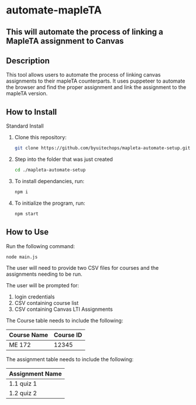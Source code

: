 # automate-mapleTA
## This will automate the process of linking a MapleTA assignment to Canvas 
## Description 
This tool allows users to automate the process of linking canvas assignments to 
their mapleTA counterparts. It uses puppeteer to automate the browser and find
the proper assignment and link the assignment to the mapleTA version.

## How to Install

Standard Install

1. Clone this repository:
    ```bash
    git clone https://github.com/byuitechops/mapleta-automate-setup.git
    ```
1. Step into the folder that was just created 
    ```bash
    cd ./mapleta-automate-setup
    ```
1. To install dependancies, run:
    ```bash
    npm i
    ```

1. To initialize the program, run:
    ```bash
    npm start
    ```
<!--- TODO: Add Additional Installation/Set Up Instructions, then delete this comment  --->

## How to Use
Run the following command:
```bash
node main.js
```

The user will need to provide two CSV files for courses and the assignments needing to be run.

The user will be prompted for:
 
1. login credentials
2. CSV containing course list
3. CSV containing Canvas LTI Assignments
 
The Course table needs to include the following:

| **Course Name** | **Course ID** |
| ----------- | --------- |
| ME 172      | 12345     |

The assignment table needs to include the following:

| **Assignment Name** |
| --------------- |
| 1.1 quiz 1      |
| 1.2 quiz 2      |
